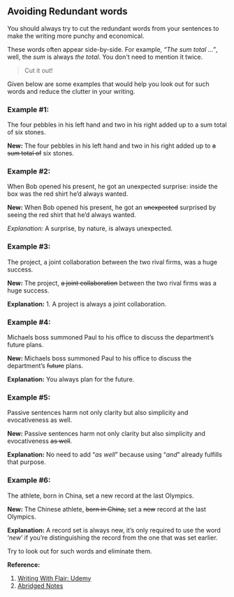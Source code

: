 ## Avoiding Redundant words

You should always try to cut the redundant words from your sentences to make the writing more punchy and economical.

These words often appear side-by-side. For example, _“The sum total …”_, well, the *sum* is always *the total*. 
You don't need to mention it twice.

> Cut it out!

Given below are some examples that would help you look out for such words and reduce the clutter in your writing.

### Example #1:
The four pebbles in his left hand and two in his right added up to a sum total of six stones.

**New:** The four pebbles in his left hand and two in his right added up to ~~a sum total of~~ six stones.

### Example #2:
When Bob opened his present, he got an unexpected surprise: inside the box was the red shirt he’d always wanted.

**New:** When Bob opened his present, he got an ~~unexpected~~ surprised by seeing the red shirt that he’d always wanted.

*Explanation:* A surprise, by nature, is always unexpected.

### Example #3:
The project, a joint collaboration between the two rival firms, was a huge success.

**New:** The project, ~~a joint collaboration~~ between the two rival firms was a huge success.

**Explanation:** 1. A project is always a joint collaboration.

### Example #4: 
Michaels boss summoned Paul to his office to discuss the department’s future plans.

**New:** Michaels boss summoned Paul to his office to discuss the department’s ~~future~~ plans. 

**Explanation:** You always plan for the future.

### Example #5: 
Passive sentences harm not only clarity but also simplicity and evocativeness as well.

**New:** Passive sentences harm not only clarity but also simplicity and evocativeness ~~as well~~.

**Explanation:** No need to add “_as well_” because using “_and_” already fulfills that purpose.

### Example #6: 
The athlete, born in China, set a new record at the last Olympics.

**New:** The Chinese athlete, ~~born in China,~~ set a ~~new~~ record at the last Olympics. 

**Explanation:** A record set is always new, it’s only required to use the word ‘_new_’ if you’re distinguishing the record from the one that was set earlier.

Try to look out for such words and eliminate them.

**Reference:**

1. [Writing With Flair: Udemy](https://www.udemy.com/course/writing-with-flair-how-to-become-an-exceptional-writer/)
2. [Abridged Notes](https://docs.google.com/document/d/1pXTWYLY3gSS--idNrN4oHrwqojQelY0IzdC_kAPuUjU/edit#)
